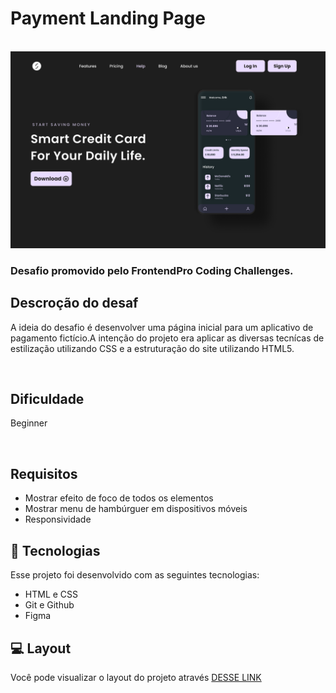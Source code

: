 
# Payment Landing Page

<br>

<img src="./CSS/IMG/Desktop.png">

### Desafio promovido pelo FrontendPro Coding Challenges. 

## **Descroção do desaf**
 A ideia do desafio é desenvolver uma página inicial para um aplicativo de pagamento fictício.A intenção do projeto era aplicar as diversas tecnícas de estilização utilizando CSS e a estruturação do site utilizando HTML5. 

<br>

## Dificuldade
 Beginner


<br>

## **Requisitos**
   - Mostrar efeito de foco de todos os elementos
   - Mostrar menu de hambúrguer em dispositivos móveis
   - Responsividade
  

## 🚀 Tecnologias 
Esse projeto foi desenvolvido com as seguintes tecnologias:

- HTML e CSS
- Git e Github
- Figma

## 💻 Layout

Você pode visualizar o layout do projeto através [DESSE LINK](https://www.figma.com/design/8kfSq7Ww9UFarUTDNUFueF/payment-landing-page?node-id=0-1&t=6YlXqvjh4gJMruOK-1)
